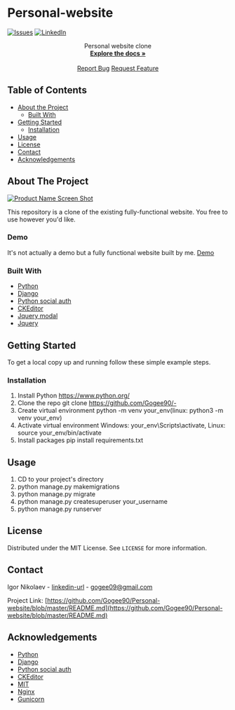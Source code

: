 # Personal-website
[![Issues][issues-shield]][issues-url]
[![LinkedIn][linkedin-shield]][linkedin-url]


<p>
  <p align="center">
    Personal website clone
    <br />
    <a href="https://github.com/Gogee90/-"><strong>Explore the docs »</strong></a>
    <br />
    <br />
    <a href="https://github.com/Gogee90/-/issues">Report Bug</a>
    <a href="https://github.com/Gogee90/-/pulls">Request Feature</a>
  </p>
</p>


<!-- TABLE OF CONTENTS -->
## Table of Contents

* [About the Project](#about-the-project)
  * [Built With](#built-with)
* [Getting Started](#getting-started)
  * [Installation](#installation)
* [Usage](#usage)
* [License](#license)
* [Contact](#contact)
* [Acknowledgements](#acknowledgements)



<!-- ABOUT THE PROJECT -->
## About The Project

[![Product Name Screen Shot][product-screenshot]](https://example.com)

This repository is a clone of the existing fully-functional website.
You free to use however you'd like.

### Demo
It's not actually a demo but a fully functional website built by me.
[Demo](https://refill56.ru/)

### Built With
* [Python](https://www.python.org/)
* [Django](https://www.djangoproject.com/)
* [Python social auth](https://github.com/python-social-auth/social-core)
* [CKEditor](https://ckeditor.com/)
* [Jquery modal](https://github.com/kylefox/jquery-modal)
* [Jquery](https://jquery.com/)



<!-- GETTING STARTED -->
## Getting Started

To get a local copy up and running follow these simple example steps.


### Installation

1. Install Python https://www.python.org/
2. Clone the repo
git clone https://github.com/Gogee90/-
3. Create virtual environment
python -m venv your_env(linux: python3 -m venv your_env)
4. Activate virtual environment
Windows: your_env\Scripts\activate, Linux: source your_env/bin/activate
5. Install packages
pip install requirements.txt



<!-- USAGE EXAMPLES -->
## Usage

1. CD to your project's directory
2. python manage.py makemigrations
3. python manage.py migrate
4. python manage.py createsuperuser your_username
4. python manage.py runserver


<!-- LICENSE -->
## License

Distributed under the MIT License. See `LICENSE` for more information.


<!-- CONTACT -->
## Contact

Igor Nikolaev - [linkedin-url](https://www.linkedin.com/in/igor-nikolaev-orenburg/) - gogee09@gmail.com

Project Link: [https://github.com/Gogee90/Personal-website/blob/master/README.md](https://github.com/Gogee90/Personal-website/blob/master/README.md)



<!-- ACKNOWLEDGEMENTS -->
## Acknowledgements
* [Python](https://www.python.org/)
* [Django](https://www.djangoproject.com/)
* [Python social auth](https://github.com/python-social-auth/social-core)
* [CKEditor](https://ckeditor.com/)
* [MIT](https://opensource.org/licenses/MIT)
* [Nginx](https://nginx.org/)
* [Gunicorn](https://gunicorn.org/)





<!-- MARKDOWN LINKS & IMAGES -->
<!-- https://www.markdownguide.org/basic-syntax/#reference-style-links -->
[issues-shield]: https://img.shields.io/github/issues/othneildrew/Best-README-Template.svg?style=flat-square
[issues-url]: https://github.com/Gogee90/-/issues
[linkedin-shield]: https://img.shields.io/badge/-LinkedIn-black.svg?style=flat-square&logo=linkedin&colorB=555
[linkedin-url]: https://www.linkedin.com/in/igor-nikolaev-orenburg/
[product-screenshot]: https://skr.sh/i/140920/59Hv5Sp0.jpg?download=1
